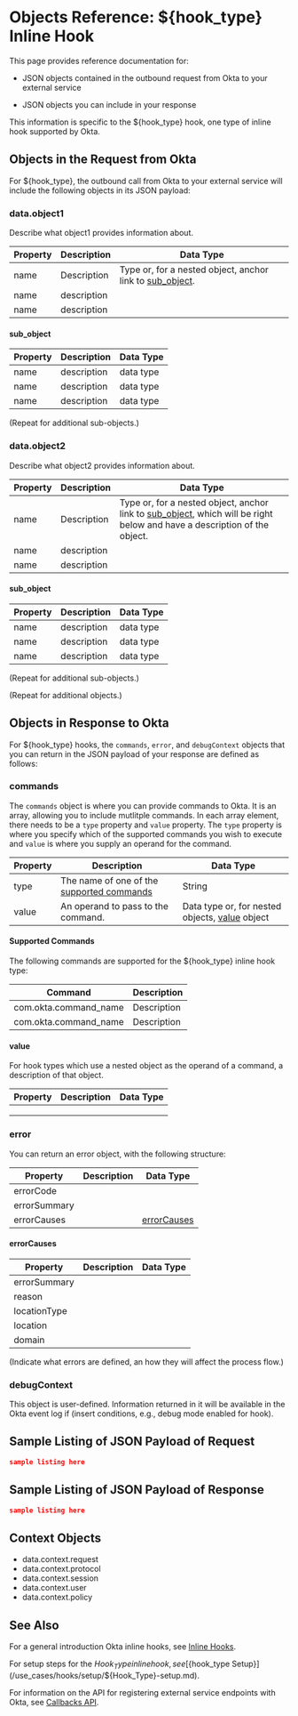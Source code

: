 # Objects Reference: ${hook_type} Inline Hook

This page provides reference documentation for:

- JSON objects contained in the outbound request from Okta to your external service

- JSON objects you can include in your response

This information is specific to the ${hook_type} hook, one type of inline hook supported by Okta.

## Objects in the Request from Okta

For ${hook_type}, the outbound call from Okta to your external service will include the following objects in its JSON payload:

### data.object1

Describe what object1 provides information about.

| Property | Description | Data Type                                                               |
|----------|-------------|-------------------------------------------------------------------------|
| name     | Description | Type or, for a nested object, anchor link to [sub_object](#sub_object). |
| name     | description |                                                                         |
| name     | description |                                                                         |

#### sub_object

| Property | Description | Data Type |
|----------|-------------|-----------|
| name     | description | data type |
| name     | description | data type |
| name     | description | data type |

(Repeat for additional sub-objects.)

### data.object2

Describe what object2 provides information about.

| Property | Description | Data Type                                                                                                                               |
|----------|-------------|-----------------------------------------------------------------------------------------------------------------------------------------|
| name     | Description | Type or, for a nested object, anchor link to [sub_object](#sub_object), which will be right below and have a description of the object. |
| name     | description |                                                                                                                                         |
| name     | description |    

#### sub_object

| Property | Description | Data Type |
|----------|-------------|-----------|
| name     | description | data type |
| name     | description | data type |
| name     | description | data type |

(Repeat for additional sub-objects.)

(Repeat for additional objects.)

## Objects in Response to Okta

For ${hook_type} hooks, the `commands`, `error`, and `debugContext` objects that you can return in the JSON payload of your response are defined as follows:

### commands

The `commands` object is where you can provide commands to Okta. It is an array, allowing you to include mutlitple commands. In each array element, there needs to be a `type` property and `value` property. The `type` property is where you specify which of the supported commands you wish to execute and `value` is where you supply an operand for the command.

| Property | Description                                                              | Data Type              |
|----------|--------------------------------------------------------------------------|------------------------|
| type     | The name of one of the [supported commands](#supported-commands) | String                 |
| value    | An operand to pass to the command.                                       | Data type or, for nested objects, [value](#value) object |


#### Supported Commands

The following commands are supported for the ${hook_type} inline hook type:

| Command               | Description |
|-----------------------|-------------|
| com.okta.command_name | Description |
| com.okta.command_name | Description |

#### value

For hook types which use a nested object as the operand of a command, a description of that object.

| Property | Description | Data Type |
|----------|-------------|-----------|
|          |             |           |
|          |             |           |
|          |             |           |

### error

You can return an error object, with the following structure:

| Property     | Description | Data Type                   |
|--------------|-------------|-----------------------------|
| errorCode    |             |                             |
| errorSummary |             |                             |
| errorCauses  |             | [errorCauses](#errorCauses) |

#### errorCauses

| Property     | Description | Data Type |
|--------------|-------------|-----------|
| errorSummary |             |           |
| reason       |             |           |
| locationType |             |           |
| location     |             |           |
| domain       |             |           |

(Indicate what errors are defined, an how they will affect the process flow.)

### debugContext

This object is user-defined. Information returned in it will be available in the Okta event log if (insert conditions, e.g., debug mode enabled for hook).

## Sample Listing of JSON Payload of Request

```JSON
sample listing here
```

## Sample Listing of JSON Payload of Response 

```JSON
sample listing here
```
## Context Objects

<!-- Not sure whether to cover context objects. Questions: are they the same for all hooks? Are they useful to developers?-->

 - data.context.request
 - data.context.protocol
 - data.context.session
 - data.context.user
 - data.context.policy

## See Also

For a general introduction Okta inline hooks, see [Inline Hooks](/use_cases/hooks/).

For setup steps for the ${Hook_Type} inline hook, see [${hook_type Setup}](/use_cases/hooks/setup/${Hook_Type}-setup.md).

For information on the API for registering external service endpoints with Okta, see [Callbacks API](/api/resources/callbacks).


